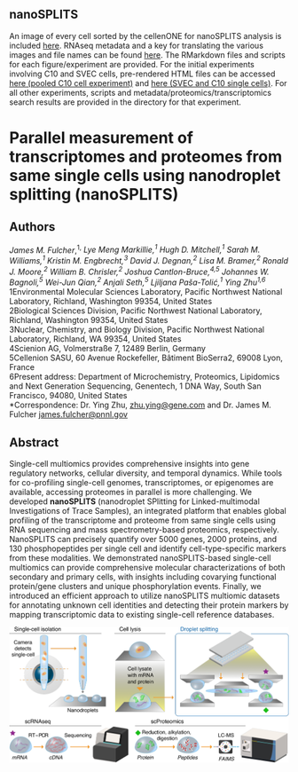 ## nanoSPLITS
An image of every cell sorted by the cellenONE for nanoSPLITS analysis is included [here](https://github.com/Cajun-data/nanoSPLITS/tree/main/Cell_Sorting_Images). RNAseq metadata and a key for translating the various images and file names can be found [here](https://github.com/Cajun-data/nanoSPLITS/tree/main/Metadata). The RMarkdown files and scripts for each figure/experiment are provided. For the initial experiments involving C10 and SVEC cells, pre-rendered HTML files  can be accessed [here (pooled C10 cell experiment)](http://htmlpreview.github.io/?https://github.com/Cajun-data/nanoSPLITS/blob/main/Pooled_C10Cells/C10pooledcells_Figure2.html) and [here (SVEC and C10 single cells)](http://htmlpreview.github.io/?https://github.com/Cajun-data/nanoSPLITS/blob/main/SVEC_C10_Cells/C10SVEC_singlecells_Figure3.html). For all other experiments, scripts and metadata/proteomics/transcriptomics search results are provided in the directory for that experiment. 


# Parallel measurement of transcriptomes and proteomes from same single cells using nanodroplet splitting (nanoSPLITS)
## Authors
_James M. Fulcher_,<sup>1,*</sup> Lye Meng Markillie,<sup>1</sup> Hugh D. Mitchell,<sup>1</sup> Sarah M. Williams,<sup>1</sup> Kristin M. Engbrecht,<sup>3</sup> David J. Degnan,<sup>2</sup> Lisa M. Bramer,<sup>2</sup> Ronald J. Moore,<sup>2</sup> William B. Chrisler,<sup>2</sup> Joshua Cantlon-Bruce,<sup>4,5</sup> Johannes W. Bagnoli,<sup>5</sup> Wei-Jun Qian,<sup>2</sup> Anjali Seth,<sup>5</sup> Ljiljana Paša-Tolić,<sup>1</sup> Ying Zhu<sup>1,6*</sup> <br>
1Environmental Molecular Sciences Laboratory, Pacific Northwest National Laboratory, Richland, Washington 99354, United States <br>
2Biological Sciences Division, Pacific Northwest National Laboratory, Richland, Washington 99354, United States <br>
3Nuclear, Chemistry, and Biology Division, Pacific Northwest National Laboratory, Richland, WA 99354, United States <br>
4Scienion AG, Volmerstraße 7, 12489 Berlin, Germany <br>
5Cellenion SASU, 60 Avenue Rockefeller, Bâtiment BioSerra2, 69008 Lyon, France <br>
6Present address: Department of Microchemistry, Proteomics, Lipidomics and Next Generation Sequencing, 
Genentech, 1 DNA Way, South San Francisco, 94080, United States <br>
*Correspondence: Dr. Ying Zhu, zhu.ying@gene.com and Dr. James M. Fulcher james.fulcher@pnnl.gov <br>
## Abstract
Single-cell multiomics provides comprehensive insights into gene regulatory networks, cellular diversity, and temporal dynamics. While tools for co-profiling single-cell genomes, transcriptomes, or epigenomes are available, accessing proteomes in parallel is more challenging. We developed **nanoSPLITS** (nanodroplet SPlitting for Linked-multimodal Investigations of Trace Samples), an integrated platform that enables global profiling of the transcriptome and proteome from same single cells using RNA sequencing and mass spectrometry-based proteomics, respectively. NanoSPLITS can precisely quantify over 5000 genes, 2000 proteins, and 130 phosphopeptides per single cell and identify cell-type-specific markers from these modalities. We demonstrated nanoSPLITS-based single-cell multiomics can provide comprehensive molecular characterizations of both secondary and primary cells, with insights including covarying functional protein/gene clusters and unique phosphorylation events. Finally, we introduced an efficient approach to utilize nanoSPLITS multiomic datasets for annotating unknown cell identities and detecting their protein markers by mapping transcriptomic data to existing single-cell reference databases.

![alt text](https://github.com/Cajun-data/nanoSPLITS/blob/main/Scheme1_Edited_new.png)


